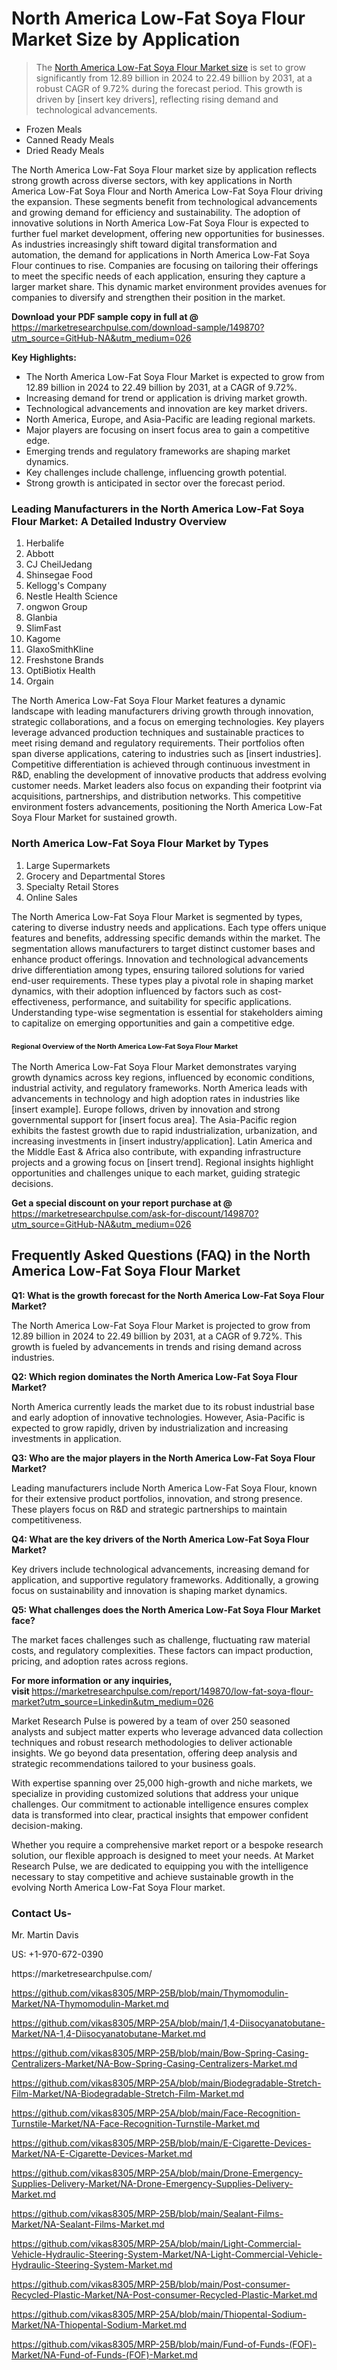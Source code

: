 <h1>North America Low-Fat Soya Flour Market&nbsp;Size by Application</h1><blockquote><p>The <a href="https://marketresearchpulse.com/download-sample/149870?utm_source=GitHub-NA&amp;utm_medium=026">North America Low-Fat Soya Flour Market size</a> is set to grow significantly from 12.89 billion in 2024 to 22.49 billion by 2031, at a robust CAGR of 9.72% during the forecast period. This growth is driven by [insert key drivers], reflecting rising demand and technological advancements.</p></blockquote><ul><li>Frozen Meals<li> Canned Ready Meals<li> Dried Ready Meals</li></ul><p>The North America Low-Fat Soya Flour market size by application reflects strong growth across diverse sectors, with key applications in North America Low-Fat Soya Flour and North America Low-Fat Soya Flour driving the expansion. These segments benefit from technological advancements and growing demand for efficiency and sustainability. The adoption of innovative solutions in North America Low-Fat Soya Flour is expected to further fuel market development, offering new opportunities for businesses. As industries increasingly shift toward digital transformation and automation, the demand for applications in North America Low-Fat Soya Flour continues to rise. Companies are focusing on tailoring their offerings to meet the specific needs of each application, ensuring they capture a larger market share. This dynamic market environment provides avenues for companies to diversify and strengthen their position in the market.</p><p><strong>Download your PDF sample copy in full at @ </strong><a href="https://marketresearchpulse.com/download-sample/149870?utm_source=GitHub-NA&amp;utm_medium=026">https://marketresearchpulse.com/download-sample/149870?utm_source=GitHub-NA&amp;utm_medium=026</a></p><p><strong>Key Highlights: </strong></p><ul><li>The North America Low-Fat Soya Flour Market is expected to grow from 12.89 billion in 2024 to 22.49 billion by 2031, at a CAGR of 9.72%.</li><li>Increasing demand for trend or application is driving market growth.</li><li>Technological advancements and innovation are key market drivers.</li><li>North America, Europe, and Asia-Pacific are leading regional markets.</li><li>Major players are focusing on insert focus area to gain a competitive edge.</li><li>Emerging trends and regulatory frameworks are shaping market dynamics.</li><li>Key challenges include challenge, influencing growth potential.</li><li>Strong growth is anticipated in sector over the forecast period.</li></ul><h3>Leading Manufacturers in the North America Low-Fat Soya Flour Market: A Detailed Industry Overview</h3><ol><li>Herbalife</li><li>Abbott</li><li>CJ CheilJedang</li><li>Shinsegae Food</li><li>Kellogg's Company</li><li>Nestle Health Science</li><li>ongwon Group</li><li>Glanbia</li><li>SlimFast</li><li>Kagome</li><li>GlaxoSmithKline</li><li>Freshstone Brands</li><li>OptiBiotix Health</li><li>Orgain</li></ol><div class="flex max-w-full flex-col flex-grow"><div class="min-h-8 text-message flex w-full flex-col items-end gap-2 whitespace-normal break-words [.text-message+&amp;]:mt-5" dir="auto" data-message-author-role="assistant" data-message-id="fd8432e4-4910-450d-b182-61b7bfb0a01f" data-message-model-slug="gpt-4o"><div class="flex w-full flex-col gap-1 empty:hidden first:pt-[3px]"><div class="markdown prose w-full break-words dark:prose-invert light"><p>The North America Low-Fat Soya Flour Market features a dynamic landscape with leading manufacturers driving growth through innovation, strategic collaborations, and a focus on emerging technologies. Key players leverage advanced production techniques and sustainable practices to meet rising demand and regulatory requirements. Their portfolios often span diverse applications, catering to industries such as [insert industries]. Competitive differentiation is achieved through continuous investment in R&amp;D, enabling the development of innovative products that address evolving customer needs. Market leaders also focus on expanding their footprint via acquisitions, partnerships, and distribution networks. This competitive environment fosters advancements, positioning the North America Low-Fat Soya Flour Market for sustained growth.</p></div></div></div></div><h3>North America Low-Fat Soya Flour Market by Types</h3><ol><li>Large Supermarkets<li> Grocery and Departmental Stores<li> Specialty Retail Stores<li> Online Sales</li></ol><div class="flex max-w-full flex-col flex-grow"><div class="min-h-8 text-message flex w-full flex-col items-end gap-2 whitespace-normal break-words [.text-message+&amp;]:mt-5" dir="auto" data-message-author-role="assistant" data-message-id="084470be-0bb7-4664-bddf-5156b4f41249" data-message-model-slug="gpt-4o-mini"><div class="flex w-full flex-col gap-1 empty:hidden first:pt-[3px]"><div class="markdown prose w-full break-words dark:prose-invert light"><p>The North America Low-Fat Soya Flour Market is segmented by types, catering to diverse industry needs and applications. Each type offers unique features and benefits, addressing specific demands within the market. The segmentation allows manufacturers to target distinct customer bases and enhance product offerings. Innovation and technological advancements drive differentiation among types, ensuring tailored solutions for varied end-user requirements. These types play a pivotal role in shaping market dynamics, with their adoption influenced by factors such as cost-effectiveness, performance, and suitability for specific applications. Understanding type-wise segmentation is essential for stakeholders aiming to capitalize on emerging opportunities and gain a competitive edge.</p></div></div></div></div><h3><span style="font-size: 11px;">Regional Overview of the North America Low-Fat Soya Flour Market</span></h3><div class="flex max-w-full flex-col flex-grow"><div class="min-h-8 text-message flex w-full flex-col items-end gap-2 whitespace-normal break-words [.text-message+&amp;]:mt-5" dir="auto" data-message-author-role="assistant" data-message-id="e9038762-ce64-4e30-91c9-9bd413514231" data-message-model-slug="gpt-4o-mini"><div class="flex w-full flex-col gap-1 empty:hidden first:pt-[3px]"><div class="markdown prose w-full break-words dark:prose-invert light"><p>The North America Low-Fat Soya Flour Market demonstrates varying growth dynamics across key regions, influenced by economic conditions, industrial activity, and regulatory frameworks. North America leads with advancements in technology and high adoption rates in industries like [insert example]. Europe follows, driven by innovation and strong governmental support for [insert focus area]. The Asia-Pacific region exhibits the fastest growth due to rapid industrialization, urbanization, and increasing investments in [insert industry/application]. Latin America and the Middle East &amp; Africa also contribute, with expanding infrastructure projects and a growing focus on [insert trend]. Regional insights highlight opportunities and challenges unique to each market, guiding strategic decisions.</p></div></div></div></div><p><strong>Get a special discount on your report purchase at @ </strong><a href="https://marketresearchpulse.com/ask-for-discount/149870?utm_source=GitHub-NA&amp;utm_medium=026">https://marketresearchpulse.com/ask-for-discount/149870?utm_source=GitHub-NA&amp;utm_medium=026</a></p><h2>Frequently Asked Questions (FAQ) in the North America Low-Fat Soya Flour Market</h2><p><strong>Q1: What is the growth forecast for the North America Low-Fat Soya Flour Market?</strong></p><p>The North America Low-Fat Soya Flour Market is projected to grow from 12.89 billion in 2024 to 22.49 billion by 2031, at a CAGR of 9.72%. This growth is fueled by advancements in trends and rising demand across industries.</p><p><strong>Q2: Which region dominates the North America Low-Fat Soya Flour Market?</strong></p><p>North America currently leads the market due to its robust industrial base and early adoption of innovative technologies. However, Asia-Pacific is expected to grow rapidly, driven by industrialization and increasing investments in application.</p><p><strong>Q3: Who are the major players in the North America Low-Fat Soya Flour Market?</strong></p><p>Leading manufacturers include North America Low-Fat Soya Flour, known for their extensive product portfolios, innovation, and strong presence. These players focus on R&amp;D and strategic partnerships to maintain competitiveness.</p><p><strong>Q4: What are the key drivers of the North America Low-Fat Soya Flour Market?</strong></p><p>Key drivers include technological advancements, increasing demand for application, and supportive regulatory frameworks. Additionally, a growing focus on sustainability and innovation is shaping market dynamics.</p><p><strong>Q5: What challenges does the North America Low-Fat Soya Flour Market face?</strong></p><p>The market faces challenges such as challenge, fluctuating raw material costs, and regulatory complexities. These factors can impact production, pricing, and adoption rates across regions.</p><p><strong>For more information or any inquiries, visit&nbsp;</strong><a href="https://marketresearchpulse.com/report/149870/low-fat-soya-flour-market?utm_source=Linkedin&utm_medium=026">https://marketresearchpulse.com/report/149870/low-fat-soya-flour-market?utm_source=Linkedin&utm_medium=026</a></p><p>Market Research Pulse is powered by a team of over 250 seasoned analysts and subject matter experts who leverage advanced data collection techniques and robust research methodologies to deliver actionable insights. We go beyond data presentation, offering deep analysis and strategic recommendations tailored to your business goals.</p><p>With expertise spanning over 25,000 high-growth and niche markets, we specialize in providing customized solutions that address your unique challenges. Our commitment to actionable intelligence ensures complex data is transformed into clear, practical insights that empower confident decision-making.</p><p>Whether you require a comprehensive market report or a bespoke research solution, our flexible approach is designed to meet your needs. At Market Research Pulse, we are dedicated to equipping you with the intelligence necessary to stay competitive and achieve sustainable growth in the evolving North America Low-Fat Soya Flour market.</p><h3><strong>Contact Us-</strong></h3><p>Mr. Martin Davis</p><p>US: +1-970-672-0390</p><p>https://marketresearchpulse.com/</p><p><a href="https://github.com/vikas8305/MRP-25B/blob/main/Thymomodulin-Market/NA-Thymomodulin-Market.md">https://github.com/vikas8305/MRP-25B/blob/main/Thymomodulin-Market/NA-Thymomodulin-Market.md</a></p><p><a href="https://github.com/vikas8305/MRP-25A/blob/main/1,4-Diisocyanatobutane-Market/NA-1,4-Diisocyanatobutane-Market.md">https://github.com/vikas8305/MRP-25A/blob/main/1,4-Diisocyanatobutane-Market/NA-1,4-Diisocyanatobutane-Market.md</a></p><p><a href="https://github.com/vikas8305/MRP-25B/blob/main/Bow-Spring-Casing-Centralizers-Market/NA-Bow-Spring-Casing-Centralizers-Market.md">https://github.com/vikas8305/MRP-25B/blob/main/Bow-Spring-Casing-Centralizers-Market/NA-Bow-Spring-Casing-Centralizers-Market.md</a></p><p><a href="https://github.com/vikas8305/MRP-25A/blob/main/Biodegradable-Stretch-Film-Market/NA-Biodegradable-Stretch-Film-Market.md">https://github.com/vikas8305/MRP-25A/blob/main/Biodegradable-Stretch-Film-Market/NA-Biodegradable-Stretch-Film-Market.md</a></p><p><a href="https://github.com/vikas8305/MRP-25A/blob/main/Face-Recognition-Turnstile-Market/NA-Face-Recognition-Turnstile-Market.md">https://github.com/vikas8305/MRP-25A/blob/main/Face-Recognition-Turnstile-Market/NA-Face-Recognition-Turnstile-Market.md</a></p><p><a href="https://github.com/vikas8305/MRP-25B/blob/main/E-Cigarette-Devices-Market/NA-E-Cigarette-Devices-Market.md">https://github.com/vikas8305/MRP-25B/blob/main/E-Cigarette-Devices-Market/NA-E-Cigarette-Devices-Market.md</a></p><p><a href="https://github.com/vikas8305/MRP-25A/blob/main/Drone-Emergency-Supplies-Delivery-Market/NA-Drone-Emergency-Supplies-Delivery-Market.md">https://github.com/vikas8305/MRP-25A/blob/main/Drone-Emergency-Supplies-Delivery-Market/NA-Drone-Emergency-Supplies-Delivery-Market.md</a></p><p><a href="https://github.com/vikas8305/MRP-25B/blob/main/Sealant-Films-Market/NA-Sealant-Films-Market.md">https://github.com/vikas8305/MRP-25B/blob/main/Sealant-Films-Market/NA-Sealant-Films-Market.md</a></p><p><a href="https://github.com/vikas8305/MRP-25A/blob/main/Light-Commercial-Vehicle-Hydraulic-Steering-System-Market/NA-Light-Commercial-Vehicle-Hydraulic-Steering-System-Market.md">https://github.com/vikas8305/MRP-25A/blob/main/Light-Commercial-Vehicle-Hydraulic-Steering-System-Market/NA-Light-Commercial-Vehicle-Hydraulic-Steering-System-Market.md</a></p><p><a href="https://github.com/vikas8305/MRP-25B/blob/main/Post-consumer-Recycled-Plastic-Market/NA-Post-consumer-Recycled-Plastic-Market.md">https://github.com/vikas8305/MRP-25B/blob/main/Post-consumer-Recycled-Plastic-Market/NA-Post-consumer-Recycled-Plastic-Market.md</a></p><p><a href="https://github.com/vikas8305/MRP-25A/blob/main/Thiopental-Sodium-Market/NA-Thiopental-Sodium-Market.md">https://github.com/vikas8305/MRP-25A/blob/main/Thiopental-Sodium-Market/NA-Thiopental-Sodium-Market.md</a></p><p><a href="https://github.com/vikas8305/MRP-25B/blob/main/Fund-of-Funds-(FOF)-Market/NA-Fund-of-Funds-(FOF)-Market.md">https://github.com/vikas8305/MRP-25B/blob/main/Fund-of-Funds-(FOF)-Market/NA-Fund-of-Funds-(FOF)-Market.md</a></p>
